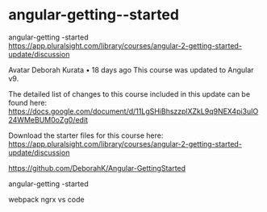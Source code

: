 # angular-getting--started

angular-getting -started https://app.pluralsight.com/library/courses/angular-2-getting-started-update/discussion

Avatar
Deborah Kurata • 18 days ago
This course was updated to Angular v9.

The detailed list of changes to this course included in this update can be found here:
https://docs.google.com/document/d/11LgSHiBhszzplXZkL9q9NEX4pi3uIO24WMeBUM0oZg0/edit

Download the starter files for this course here:
https://app.pluralsight.com/library/courses/angular-2-getting-started-update/discussion

https://github.com/DeborahK/Angular-GettingStarted

angular-getting -started

webpack
ngrx
vs code
